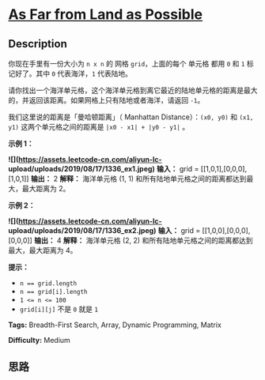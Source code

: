 # [As Far from Land as Possible][title]

## Description

你现在手里有一份大小为 `n x n` 的 网格 `grid`，上面的每个 单元格 都用 `0` 和 `1` 标记好了。其中 `0` 代表海洋，`1`
代表陆地。

请你找出一个海洋单元格，这个海洋单元格到离它最近的陆地单元格的距离是最大的，并返回该距离。如果网格上只有陆地或者海洋，请返回 `-1`。

我们这里说的距离是「曼哈顿距离」（ Manhattan Distance）：`(x0, y0)` 和 `(x1, y1)` 这两个单元格之间的距离是
`|x0 - x1| + |y0 - y1|` 。



**示例 1：**

**![](https://assets.leetcode-cn.com/aliyun-lc-
upload/uploads/2019/08/17/1336_ex1.jpeg)**
            **输入：** grid = [[1,0,1],[0,0,0],[1,0,1]]    **输出：** 2    **解释：**    海洋单元格 (1, 1) 和所有陆地单元格之间的距离都达到最大，最大距离为 2。    

**示例 2：**

**![](https://assets.leetcode-cn.com/aliyun-lc-
upload/uploads/2019/08/17/1336_ex2.jpeg)**
            **输入：** grid = [[1,0,0],[0,0,0],[0,0,0]]    **输出：** 4    **解释：**    海洋单元格 (2, 2) 和所有陆地单元格之间的距离都达到最大，最大距离为 4。    



**提示：**

  * `n == grid.length`
  * `n == grid[i].length`
  * `1 <= n <= 100`
  * `grid[i][j]` 不是 `0` 就是 `1`


**Tags:** Breadth-First Search, Array, Dynamic Programming, Matrix

**Difficulty:** Medium

## 思路

[title]: https://leetcode-cn.com/problems/as-far-from-land-as-possible
